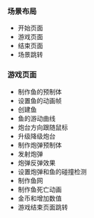 ### 场景布局

- 开始页面
- 游戏页面
- 结束页面
- 场景跳转



### 游戏页面

- 制作鱼的预制体
- 设置鱼的动画帧
- 创建鱼
- 鱼的游动曲线
- 炮台方向跟随鼠标
- 升级降级炮台
- 制作炮弹预制体
- 发射炮弹
- 炮弹反弹效果
- 设置炮弹和鱼的碰撞检测
- 制作鱼网
- 制作鱼死亡动画
- 金币和增加数值
- 游戏结束页面跳转

